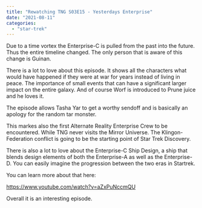 ```yaml
---
title: "Rewatching TNG S03E15 - Yesterdays Enterprise"
date: "2021-08-11"
categories: 
  - "star-trek"
---
```


Due to a time vortex the Enterprise-C is pulled from the past into the future. Thus the entire timeline changed. The only person that is aware of this change is Guinan.

There is a lot to love about this episode. It shows all the characters what would have happened if they were at war for years instead of living in peace. The importance of small events that can have a significant larger impact on the entire galaxy. And of course Worf is introduced to Prune juice and he loves it.

The episode allows Tasha Yar to get a worthy sendoff and is basically an apology for the random tar monster.

This markes also the first Alternate Reality Enterprise Crew to be encountered. While TNG never visits the Mirror Universe. The Klingon-Federation conflict is going to be the starting point of Star Trek Discovery.

There is also a lot to love about the Enterprise-C Ship Design, a ship that blends design elements of both the Enterprise-A as well as the Enterprise-D. You can easily imagine the progression between the two eras in Startrek.

You can learn more about that here:

https://www.youtube.com/watch?v=aZxPuNccmQU

Overall it is an interesting episode.
